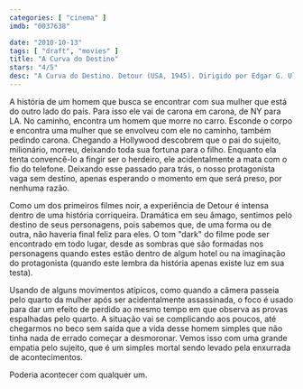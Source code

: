 ```yaml
---
categories: [ "cinema" ]
imdb: "0037638"

date: "2010-10-13"
tags: [ "draft", "movies" ]
title: "A Curva do Destino"
stars: "4/5"
desc: "A Curva do Destino. Detour (USA, 1945). Dirigido por Edgar G. Ulmer. Escrito por Martin Goldsmith, Martin Goldsmith, Martin Mooney. Com Tom Neal, Ann Savage, Claudia Drake, Edmund MacDonald, Tim Ryan, Esther Howard, Pat Gleason, Don Brodie, Roger Clark."
---
```

A história de um homem que busca se encontrar com sua mulher que está do outro lado do país. Para isso ele vai de carona em carona, de NY para LA. No caminho, encontra um homem que morre no carro. Esconde o corpo e encontra uma mulher que se envolveu com ele no caminho, também pedindo carona. Chegando a Hollywood descobrem que o pai do sujeito, milionário, morreu, deixando toda sua fortuna para o filho. Enquanto ela tenta convencê-lo a fingir ser o herdeiro, ele acidentalmente a mata com o fio do telefone. Deixando esse passado para trás, o nosso protagonista vaga sem destino, apenas esperando o momento em que será preso, por nenhuma razão.

Como um dos primeiros filmes noir, a experiência de Detour é intensa dentro de uma história corriqueira. Dramática em seu âmago, sentimos pelo destino de seus personagens, pois sabemos que, de uma forma ou de outra, não haveria final feliz para eles. O tom "dark" do filme pode ser encontrado em todo lugar, desde as sombras que são formadas nos personagens quando estes estão dentro de algum hotel ou na imaginação do protagonista (quando este lembra da história apenas existe luz em sua testa).

Usando de alguns movimentos atípicos, como quando a câmera passeia pelo quarto da mulher após ser acidentalmente assassinada, o foco é usado para dar um efeito de perdido ao mesmo tempo em que observa as provas espalhadas pelo quarto. A situação vai se complicando aos poucos, até chegarmos no beco sem saída que a vida desse homem simples que não tinha nada de errado começar a desmoronar. Vemos isso com uma grande empatia pelo sujeito, que é um simples mortal sendo levado pela enxurrada de acontecimentos.

Poderia acontecer com qualquer um.
